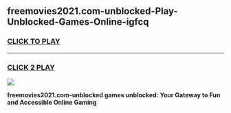 
## freemovies2021.com-unblocked-Play-Unblocked-Games-Online-igfcq
<h3>
<a href="https://premium76.site?title=freemovies2021.com-unblocked&ref=25A">CLICK TO PLAY</a></h3>
<hr>

<h3>
<a href="https://premium76.site?title=freemovies2021.com-unblocked&ref=25A">CLICK 2 PLAY</a>
  
</h3>

<a href="https://premium76.site?title=freemovies2021.com-unblocked&ref=25A"><img src="https://clearcache.store/games.png"></a>


**freemovies2021.com-unblocked games unblocked: Your Gateway to Fun and Accessible Online Gaming**
